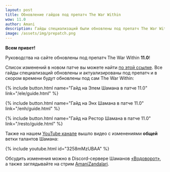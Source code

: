 ```yaml
---    
layout: post
title: Обновление гайдов под препатч The War Within
wow: 11.0
author: Amani
description: Гайды специализаций были обновлены под препатч The War Within
image: /assets/img/prepatch.png
---
```



**Всем привет!**

Руководства на сайте обновлены под препатч The War Within **11.0**!

Список изменений в новом патче вы можете найти [по этой ссылке](https://stormkeeper.ru/info/tww.html). Все гайды специализаций обновлены и актуализированы под препатч и в скором времени будут обновлены под сам The War Within:

<p></p>

{% include button.html name="Гайд на Элем Шамана в патче 11.0" link="/ele/guide.html" %}  

<p></p>

{% include button.html name="Гайд на Энх Шамана в патче 11.0" link="/enh/guide.html" %}  

<p></p>

{% include button.html name="Гайд на Рестор Шамана в патче 11.0" link="/resto/guide.html" %}  

<p></p>


Также на нашем [YouTube канале](https://www.youtube.com/Amanizandalari) вышло видео с изменениями **общей** ветки талантов Шамана:


<p></p>

{% include youtube.html id="3258mMzUBAA" %}

<p></p>

Обсудить изменения можно в Discord-сервере Шаманов [«Водоворот»](https://discord.gg/vodovorot), а также заглядывайте на стрим [AmaniZandalari](https://www.twitch.tv/amanizandalari).


